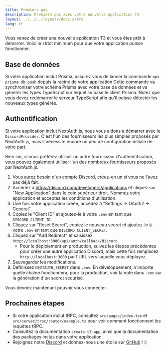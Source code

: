 ```yaml
---
title: Premiers pas
description: Premiers pas avec votre nouvelle application T3
layout: ../../../layouts/docs.astro
lang: fr
---
```


Vous venez de créer une nouvelle application T3 et vous êtes prêt à démarrer. Voici le strict minimum pour que votre application puisse fonctionner.

## Base de données

Si votre application inclut Prisma, assurez vous de lancer la commande `npx prisma db push` depuis la racine de votre application
Cette commande va synchroniser votre schéma Prisma avec votre base de données et va générer les types TypeScript sur lequel se base le client Prisma. Notez que vous devez redémarrer le serveur TypeScript afin qu'il puisse détecter les nouveaux types générés.

## Authentification

Si votre application inclut NextAuth.js, nous vous aidons à démarrer avec le `DiscordProvider`. C'est l'un des fournisseurs les plus simples proposés par NextAuth.js, mais il nécessite encore un peu de configuration initiale de votre part.

Bien sûr, si vous préférez utiliser un autre fournisseur d'authentification, vous pouvez également utiliser l'un des [nombreux fournisseurs](https://next-auth.js.org/providers/) proposés par NextAuth.js.

1. Vous aurez besoin d'un compte Discord, créez-en un si vous ne l'avez pas déjà fait.
2. Accédez à https://discord.com/developers/applications et cliquez sur "New Application" dans le coin supérieur droit. Nommez votre application et acceptez les conditions d'utilisation.
3. Une fois votre application créée, accédez à "Settings → OAuth2 → General".
4. Copiez le "Client ID" et ajoutez-le à votre `.env` en tant que `DISCORD_CLIENT_ID`.
5. Cliquez sur "Reset Secret", copiez le nouveau secret et ajoutez-le à votre `.env` en tant que `DISCORD CLIENT_SECRET`.
6. Cliquez sur "Add Redirect" et saisissez `http://localhost:3000/api/auth/callback/discord`.
   - Pour le déploiement en production, suivez les étapes précédentes pour créer une autre application Discord, mais cette fois remplacez `http://localhost:3000` par l'URL vers laquelle vous déployez.
7. Sauvegarder les modifications.
8. Définissez `NEXTAUTH_SECRET` dans `.env`. En développement, n'importe quelle chaîne fonctionnera, pour la production, voir la note dans `.env` sur la génération d'un secret sécurisé.

Vous devriez maintenant pouvoir vous connecter.

## Prochaines étapes

- Si votre application inclut tRPC, consultez `src/pages/index.tsx` et `src/server/trpc/router/example.ts` pour voir comment fonctionnent les requêtes tRPC.
- Consultez la documentation `create-t3-app`, ainsi que la documentation des packages inclus dans votre application.
- Rejoignez notre [Discord](https://t3.gg/discord) et donnez-nous une étoile sur [GitHub](https://github.com/t3-oss/create-t3-app) ! :)
